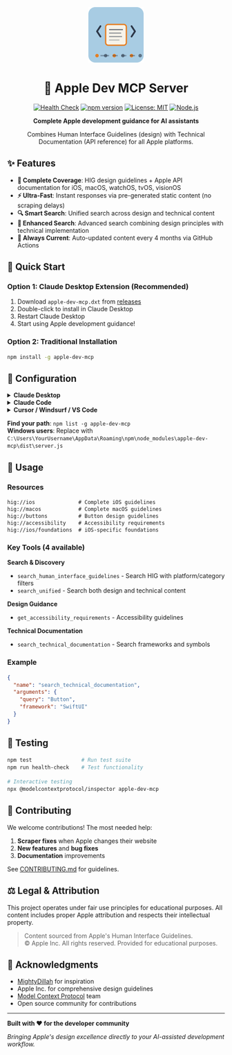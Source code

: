 <div align="center">
  <img src="icon.png" width="128" height="128" alt="Apple Dev MCP Icon">
  
  # 🍎 Apple Dev MCP Server

  [![Health Check](https://github.com/tmaasen/apple-dev-mcp/actions/workflows/ci.yml/badge.svg)](https://github.com/tmaasen/apple-dev-mcp/actions/workflows/ci.yml)
  [![npm version](https://img.shields.io/npm/v/apple-dev-mcp.svg)](https://www.npmjs.com/package/apple-dev-mcp)
  [![License: MIT](https://img.shields.io/badge/License-MIT-yellow.svg)](https://opensource.org/licenses/MIT)
  [![Node.js](https://img.shields.io/badge/Node.js-18%2B-green.svg)](https://nodejs.org/)

  **Complete Apple development guidance for AI assistants**
  
  Combines Human Interface Guidelines (design) with Technical Documentation (API reference) for all Apple platforms.
</div>

## ✨ Features

- **🎨 Complete Coverage**: HIG design guidelines + Apple API documentation for iOS, macOS, watchOS, tvOS, visionOS
- **⚡ Ultra-Fast**: Instant responses via pre-generated static content (no scraping delays)
- **🔍 Smart Search**: Unified search across design and technical content
- **🤖 Enhanced Search**: Advanced search combining design principles with technical implementation
- **🔄 Always Current**: Auto-updated content every 4 months via GitHub Actions

## 🚀 Quick Start

### Option 1: Claude Desktop Extension (Recommended)
1. Download `apple-dev-mcp.dxt` from [releases](https://github.com/tmaasen/apple-dev-mcp/releases)
2. Double-click to install in Claude Desktop
3. Restart Claude Desktop
4. Start using Apple development guidance!

### Option 2: Traditional Installation
```bash
npm install -g apple-dev-mcp
```

## 🔧 Configuration

<details>
<summary><strong>Claude Desktop</strong></summary>

Add to `claude_desktop_config.json`:
```json
{
  "mcpServers": {
    "Apple Dev": {
      "command": "node",
      "args": ["/usr/local/lib/node_modules/apple-dev-mcp/dist/server.js"]
    }
  }
}
```
</details>

<details>
<summary><strong>Claude Code</strong></summary>

```bash
claude mcp add "Apple Dev" node /usr/local/lib/node_modules/apple-dev-mcp/dist/server.js
```
</details>

<details>
<summary><strong>Cursor / Windsurf / VS Code</strong></summary>

Create `.cursor/mcp.json`, windsurf config, or `.vscode/mcp.json`:
```json
{
  "mcpServers": {
    "Apple Dev": {
      "command": "node", 
      "args": ["/usr/local/lib/node_modules/apple-dev-mcp/dist/server.js"]
    }
  }
}
```
</details>

**Find your path**: `npm list -g apple-dev-mcp`  
**Windows users**: Replace with `C:\Users\YourUsername\AppData\Roaming\npm\node_modules\apple-dev-mcp\dist\server.js`

## 📖 Usage

### Resources
```
hig://ios              # Complete iOS guidelines
hig://macos            # Complete macOS guidelines  
hig://buttons          # Button design guidelines
hig://accessibility    # Accessibility requirements
hig://ios/foundations  # iOS-specific foundations
```

### Key Tools (4 available)

**Search & Discovery**
- `search_human_interface_guidelines` - Search HIG with platform/category filters
- `search_unified` - Search both design and technical content

**Design Guidance**
- `get_accessibility_requirements` - Accessibility guidelines

**Technical Documentation**
- `search_technical_documentation` - Search frameworks and symbols

### Example
```json
{
  "name": "search_technical_documentation",
  "arguments": {
    "query": "Button",
    "framework": "SwiftUI"
  }
}
```

## 🧪 Testing

```bash
npm test                # Run test suite
npm run health-check    # Test functionality

# Interactive testing
npx @modelcontextprotocol/inspector apple-dev-mcp
```

## 🤝 Contributing

We welcome contributions! The most needed help:

1. **Scraper fixes** when Apple changes their website
2. **New features** and **bug fixes**  
3. **Documentation** improvements

See [CONTRIBUTING.md](CONTRIBUTING.md) for guidelines.

## ⚖️ Legal & Attribution

This project operates under fair use principles for educational purposes. All content includes proper Apple attribution and respects their intellectual property.

> Content sourced from Apple's Human Interface Guidelines.  
> © Apple Inc. All rights reserved. Provided for educational purposes.

## 🙏 Acknowledgments

- [MightyDillah](https://github.com/MightyDillah/apple-doc-mcp) for inspiration
- Apple Inc. for comprehensive design guidelines
- [Model Context Protocol](https://modelcontextprotocol.io/) team
- Open source community for contributions

---

**Built with ❤️ for the developer community**

*Bringing Apple's design excellence directly to your AI-assisted development workflow.*